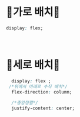 # 🌻가로 배치🌻
```css
display: flex;
```

<br/>

# 🌻세로 배치🌻
```css
  display: flex ;
 /*위에서 아래로 수직 배치*/
  flex-direction: column;
  
  /*중앙정렬*/
  justify-content: center;
```
